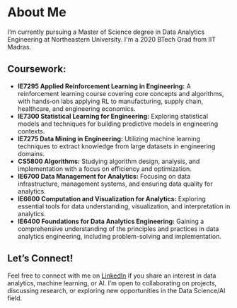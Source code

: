 # About Me

I’m currently pursuing a Master of Science degree in Data Analytics Engineering at Northeastern University. I'm a 2020 BTech Grad from IIT Madras.

## Coursework:
- **IE7295 Applied Reinforcement Learning in Engineering:** A reinforcement learning course covering core concepts and algorithms, with hands‑on labs applying RL to manufacturing, supply chain, healthcare, and engineering economics.
- **IE7300 Statistical Learning for Engineering:** Exploring statistical models and techniques for building predictive models in engineering contexts.
- **IE7275 Data Mining in Engineering:** Utilizing machine learning techniques to extract knowledge from large datasets in engineering domains.
- **CS5800 Algorithms:** Studying algorithm design, analysis, and implementation with a focus on efficiency and optimization.
- **IE6700 Data Management for Analytics:** Focusing on data infrastructure, management systems, and ensuring data quality for analytics.
- **IE6600 Computation and Visualization for Analytics:** Exploring essential tools for data understanding, visualization, and interpretation in analytics.
- **IE6400 Foundations for Data Analytics Engineering:** Gaining a comprehensive understanding of the principles and practices in data analytics engineering, including problem-solving and implementation.

## Let’s Connect!
Feel free to connect with me on [LinkedIn](https://www.linkedin.com/in/sanidhya-karnik) if you share an interest in data analytics, machine learning, or AI. I’m open to collaborating on projects, discussing research, or exploring new opportunities in the Data Science/AI field.
